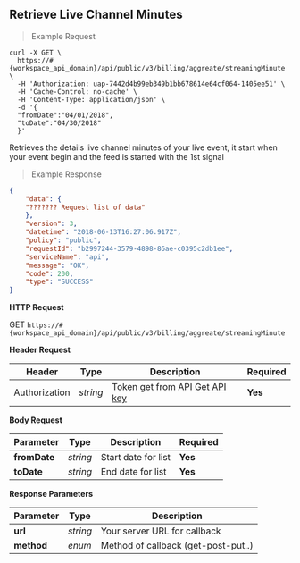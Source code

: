 ## Retrieve Live Channel Minutes

> Example Request

```shell
curl -X GET \
  https://#{workspace_api_domain}/api/public/v3/billing/aggreate/streamingMinute \
  -H 'Authorization: uap-7442d4b99eb349b1bb678614e64cf064-1405ee51' \
  -H 'Cache-Control: no-cache' \
  -H 'Content-Type: application/json' \
  -d '{
  "fromDate":"04/01/2018",
  "toDate":"04/30/2018"
  }'
```
Retrieves the details live channel minutes of your live event, it start when your event begin and the feed is started with the 1st signal

> Example Response

```json
{
    "data": {
    "??????? Request list of data"
    },
    "version": 3,
    "datetime": "2018-06-13T16:27:06.917Z",
    "policy": "public",
    "requestId": "b2997244-3579-4898-86ae-c0395c2db1ee",
    "serviceName": "api",
    "message": "OK",
    "code": 200,
    "type": "SUCCESS"
}
```

**HTTP Request**

<span class="get-button"> GET </span>
```https://#{workspace_api_domain}/api/public/v3/billing/aggreate/streamingMinute```

**Header Request**

| Header   | Type   | Description                              | Required |
|-------------|--------|---------------------------------------|---------|
| Authorization | *string* |Token get from API [Get API key](#get-api-key) | **Yes** |

**Body Request**

| Parameter | Type | Description | Required |
| ------------- | ------------- | ------------- | ------------- |
| **fromDate** | *string* | Start date for list| **Yes** |
| **toDate** | *string* | End date for list| **Yes** |


**Response Parameters**

| Parameter   | Type   | Description |
|-------------|--------|-------------------------|
| **url** | *string* | Your server URL for callback |
| **method** | *enum* | Method of callback (get-post-put..) |

